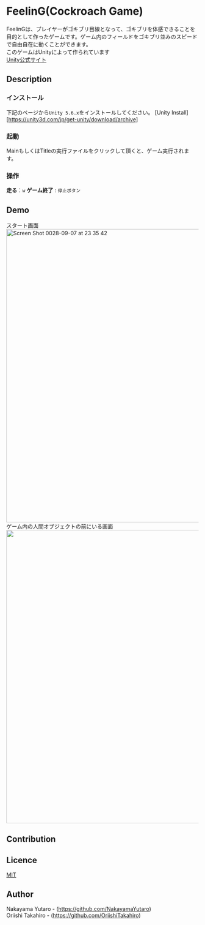 FeelinG(Cockroach Game)
====
FeelinGは、プレイヤーがゴキブリ目線となって、ゴキブリを体感できることを目的として作ったゲームです。ゲーム内のフィールドをゴキブリ並みのスピードで自由自在に動くことができます。  
このゲームはUnityによって作られています  
[Unity公式サイト](https://unity.com/)
## Description

### インストール
下記のページから`Unity 5.6.x`をインストールしてください。
[Unity Install] [https://unity3d.com/jp/get-unity/download/archive]


### 起動
MainもしくはTitleの実行ファイルをクリックして頂くと、ゲーム実行されます。

### 操作
**走る**：`w` 
**ゲーム終了** : `停止ボタン`


## Demo
<!--![2](https://user-images.githubusercontent.com/20881545/58742289-9ac67380-845e-11e9-96e8-6d6650462898.jpg)
-->
スタート画面  
<img width="766" alt="Screen Shot 0028-09-07 at 23 35 42" src="https://user-images.githubusercontent.com/20881545/58742552-710e4c00-8460-11e9-9b33-1715e58ac62a.png">  
ゲーム内の人間オブジェクトの前にいる画面  
<img src="https://user-images.githubusercontent.com/20881545/58742289-9ac67380-845e-11e9-96e8-6d6650462898.jpg" width="766px">  

## Contribution

## Licence

[MIT](https://github.com/tcnksm/tool/blob/master/LICENCE)

## Author
Nakayama Yutaro - (https://github.com/NakayamaYutaro)   
Oriishi Takahiro - (https://github.com/OriishiTakahiro)

